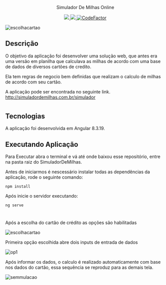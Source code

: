 <p align="center">
  Simulador De Milhas Online
</p>
</h1>

<p align="center">
  <a href="https://github.com/leosdesousa12/SimuladorMilhas/graphs/commit-activity" alt="Maintenance">
    <img src="https://img.shields.io/badge/Maintained%3F-yes-green.svg" />
  </a>
  <a href="./LICENSE" alt="License: MIT">
    <img src="https://img.shields.io/badge/License-MIT-blue.svg" />
  </a>
<a href="https://www.codefactor.io/repository/github/leosdesousa12/simuladormilhas/overview/master"><img src="https://www.codefactor.io/repository/github/leosdesousa12/simuladormilhas/badge/master" alt="CodeFactor" /></a>
</p>

![escolhacartao](https://user-images.githubusercontent.com/41653562/78919244-065a7380-7a68-11ea-9f99-7dd0fa62ec5e.png)

## Descrição

O objetivo da aplicação foi desenvolver uma solução web, que antes era uma versão em planilha que calculava as milhas de acordo com uma base de dados de diversos cartões de credito. 

Ela tem regras de negocio bem definidas que realizam o calculo de milhas de acordo com seu cartão.

A aplicação pode ser encontrada no seguinte link.
http://simuladordemilhas.com.br/simulador
<h1>

## Tecnologias

A aplicação foi desenvolvida em Angular 8.3.19.


## Executando Aplicação
 Para Executar abra o terminal e vá até onde baixou esse repositório, entre na pasta raiz do SimuladorDeMilhas.

 Antes de iniciarmos é nescessário instalar todas as dependências da aplicação, 
 rode o seguinte comando:
 
 ``` 
 npm install 
 ```
 Após inicie o servidor executando:
``` 
ng serve
```


<h1>

## 
Após a escolha do cartão de crédito as opções são habilitadas

![escolhacartao](https://user-images.githubusercontent.com/41653562/78920658-1c693380-7a6a-11ea-9072-714d0d7bda18.png)


Primeira opção escolhida abre dois inputs de entrada de dados

![op1](https://user-images.githubusercontent.com/41653562/78920661-1d01ca00-7a6a-11ea-9d2c-74bff8ef7211.png)

 Após informar os dados, o calculo é realizado  automaticamente com base nos dados do cartão, essa sequência se reproduz para as demais tela.

![semmulacao](https://user-images.githubusercontent.com/41653562/78920663-1d01ca00-7a6a-11ea-9bd8-1889c7cd3755.png)

